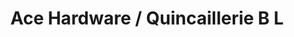 ---
title: "Ace Hardware / Quincaillerie B L"
url: /saint-maxime-du-mont-louis/ace-hardware-quincaillerie-b-l/
shop: doityourself
---